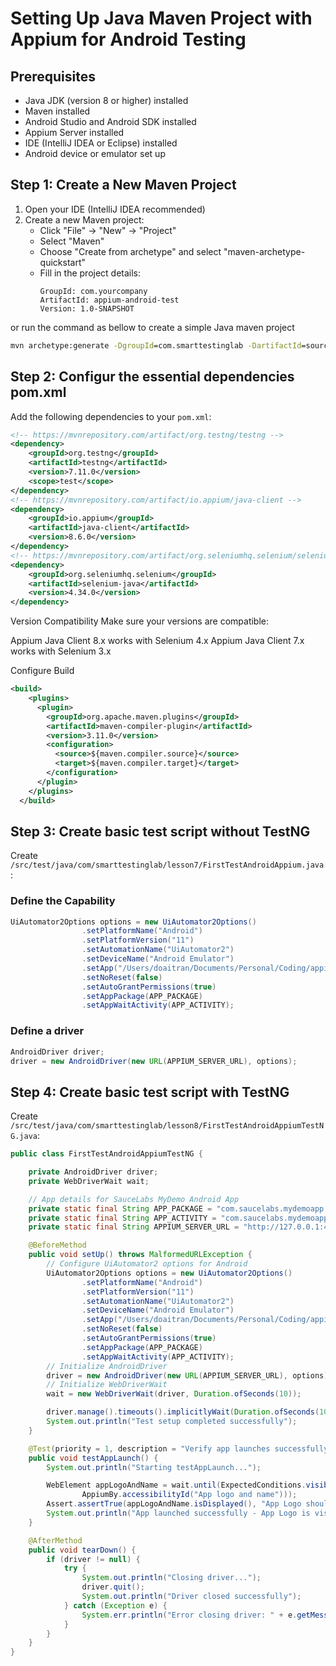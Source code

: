 # Setting Up Java Maven Project with Appium for Android Testing

## Prerequisites
- Java JDK (version 8 or higher) installed
- Maven installed
- Android Studio and Android SDK installed
- Appium Server installed
- IDE (IntelliJ IDEA or Eclipse) installed
- Android device or emulator set up

## Step 1: Create a New Maven Project
1. Open your IDE (IntelliJ IDEA recommended)
2. Create a new Maven project:
   - Click "File" → "New" → "Project"
   - Select "Maven"
   - Choose "Create from archetype" and select "maven-archetype-quickstart"
   - Fill in the project details:
     ```
     GroupId: com.yourcompany
     ArtifactId: appium-android-test
     Version: 1.0-SNAPSHOT
     ```
or run the command as bellow to create a simple Java maven project
```cmd
mvn archetype:generate -DgroupId=com.smarttestinglab -DartifactId=source-java-appium-free-source -DarchetypeArtifactId=maven-archetype-quickstart -DinteractiveMode=false
```
## Step 2: Configur the essential dependencies pom.xml
Add the following dependencies to your `pom.xml`:

```xml
<!-- https://mvnrepository.com/artifact/org.testng/testng -->
<dependency>
    <groupId>org.testng</groupId>
    <artifactId>testng</artifactId>
    <version>7.11.0</version>
    <scope>test</scope>
</dependency>
<!-- https://mvnrepository.com/artifact/io.appium/java-client -->
<dependency>
    <groupId>io.appium</groupId>
    <artifactId>java-client</artifactId>
    <version>8.6.0</version>
</dependency>
<!-- https://mvnrepository.com/artifact/org.seleniumhq.selenium/selenium-java -->
<dependency>
    <groupId>org.seleniumhq.selenium</groupId>
    <artifactId>selenium-java</artifactId>
    <version>4.34.0</version>
</dependency>
```

Version Compatibility
Make sure your versions are compatible:

Appium Java Client 8.x works with Selenium 4.x
Appium Java Client 7.x works with Selenium 3.x

Configure Build
```xml
<build>
    <plugins>
      <plugin>
        <groupId>org.apache.maven.plugins</groupId>
        <artifactId>maven-compiler-plugin</artifactId>
        <version>3.11.0</version>
        <configuration>
          <source>${maven.compiler.source}</source>
          <target>${maven.compiler.target}</target>
        </configuration>
      </plugin>
    </plugins>
  </build>
```

## Step 3: Create basic test script without TestNG
Create `/src/test/java/com/smarttestinglab/lesson7/FirstTestAndroidAppium.java`:

### Define the Capability
```java
UiAutomator2Options options = new UiAutomator2Options()
                .setPlatformName("Android")
                .setPlatformVersion("11")
                .setAutomationName("UiAutomator2")
                .setDeviceName("Android Emulator")
                .setApp("/Users/doaitran/Documents/Personal/Coding/appium-everything/java-appium-free-course/source-java-appium-free-source/apps/mda-2.2.0-25.apk")
                .setNoReset(false)
                .setAutoGrantPermissions(true)
                .setAppPackage(APP_PACKAGE)
                .setAppWaitActivity(APP_ACTIVITY);
```

### Define a driver

```java
AndroidDriver driver;
driver = new AndroidDriver(new URL(APPIUM_SERVER_URL), options);

```

## Step 4: Create basic test script with TestNG
Create `/src/test/java/com/smarttestinglab/lesson8/FirstTestAndroidAppiumTestNG.java`:

```java
public class FirstTestAndroidAppiumTestNG {

    private AndroidDriver driver;
    private WebDriverWait wait;

    // App details for SauceLabs MyDemo Android App
    private static final String APP_PACKAGE = "com.saucelabs.mydemoapp.android";
    private static final String APP_ACTIVITY = "com.saucelabs.mydemoapp.android.view.activities.MainActivity";
    private static final String APPIUM_SERVER_URL = "http://127.0.0.1:4723";

    @BeforeMethod
    public void setUp() throws MalformedURLException {
        // Configure UiAutomator2 options for Android
        UiAutomator2Options options = new UiAutomator2Options()
                .setPlatformName("Android")
                .setPlatformVersion("11")
                .setAutomationName("UiAutomator2")
                .setDeviceName("Android Emulator")
                .setApp("/Users/doaitran/Documents/Personal/Coding/appium-everything/java-appium-free-course/source-java-appium-free-source/apps/mda-2.2.0-25.apk")
                .setNoReset(false)
                .setAutoGrantPermissions(true)
                .setAppPackage(APP_PACKAGE)
                .setAppWaitActivity(APP_ACTIVITY);
        // Initialize AndroidDriver
        driver = new AndroidDriver(new URL(APPIUM_SERVER_URL), options);
        // Initialize WebDriverWait
        wait = new WebDriverWait(driver, Duration.ofSeconds(10));

        driver.manage().timeouts().implicitlyWait(Duration.ofSeconds(10));
        System.out.println("Test setup completed successfully");
    }

    @Test(priority = 1, description = "Verify app launches successfully")
    public void testAppLaunch() {
        System.out.println("Starting testAppLaunch...");

        WebElement appLogoAndName = wait.until(ExpectedConditions.visibilityOfElementLocated(
                AppiumBy.accessibilityId("App logo and name")));
        Assert.assertTrue(appLogoAndName.isDisplayed(), "App Logo should be visible");
        System.out.println("App launched successfully - App Logo is visible");
    }

    @AfterMethod
    public void tearDown() {
        if (driver != null) {
            try {
                System.out.println("Closing driver...");
                driver.quit();
                System.out.println("Driver closed successfully");
            } catch (Exception e) {
                System.err.println("Error closing driver: " + e.getMessage());
            }
        }
    }
}
```
